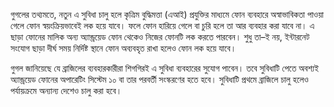 গুগলের তথ্যমতে, নতুন এ সুবিধা চালু হলে কৃত্রিম বুদ্ধিমত্তা (এআই) প্রযুক্তির মাধ্যমে ফোন ব্যবহারে অস্বাভাবিকতা পাওয়া গেলে ফোন স্বয়ংক্রিয়ভাবেই লক হয়ে যাবে। ফলে ফোন হারিয়ে গেলে বা চুরি হলে তা আর ব্যবহার করা যাবে না। এ ছাড়া ফোনের মালিক অন্য অ্যান্ড্রয়েড ফোন থেকেও নিজের ফোনটি লক করতে পারবেন। শুধু তা–ই নয়, ইন্টারনেট সংযোগ ছাড়া দীর্ঘ সময় নির্দিষ্ট স্থানে ফোন অব্যবহৃত রাখা হলেও ফোন লক হয়ে যাবে।

গুগল জানিয়েছে যে ব্রাজিলের ব্যবহারকারীরা শিগগিরই এ সুবিধা ব্যবহারের সুযোগ পাবেন। তবে সুবিধাটি পেতে অবশ্যই অ্যান্ড্রয়েড ফোনের অপারেটিং সিস্টেম ১০ বা তার পরবর্তী সংস্করণের হতে হবে। সুবিধাটি প্রথমে ব্রাজিলে চালু হলেও পর্যায়ক্রমে অন্যান্য দেশেও চালু করা হবে।
